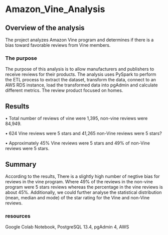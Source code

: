 # Amazon_Vine_Analysis
## Overview of the analysis
The project analyzes Amazon Vine program and determines if there is a bias toward favorable reviews from Vine members.
### The purpose 
The purpose of this analysis is to allow manufacturers and publishers to receive reviews for their products. The analysis uses PySpark to perform the ETL process to extract the dataset, transform the data, connect to an AWS RDS instance, load the transformed data into pgAdmin and calculate different metrics. The review product focused on homes.
## Results

•	Total number of reviews of vine were 1,395, non-vine reviews were 84,949.

•	624 Vine reviews were 5 stars and 41,265 non-Vine reviews were 5 stars?

•	Approximately 45% Vine reviews were 5 stars  and 49% of non-Vine reviews were 5 stars.
## Summary
According to the results, There is a slightly high number of negtive bias for reviews in the vine program. Where 49% of the reviews in the non-vine program were 5 stars reviews whereas the percentage in the vine reviews is about 45%. Additionally, we could further analyse the statistical distribution (mean, median and mode) of the star rating for the Vine and non-Vine reviews.

### resources
Google Colab Notebook, PostgreSQL 13.4, pgAdmin 4, AWS

